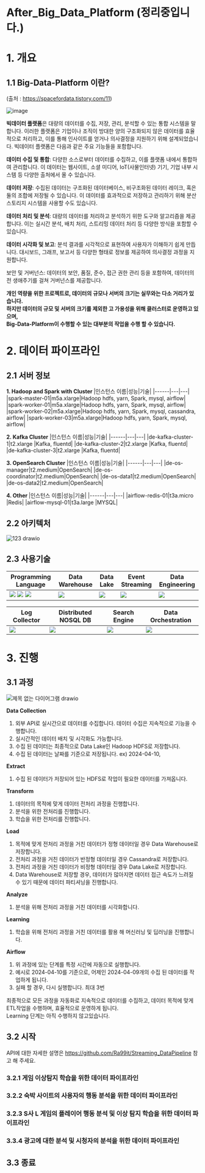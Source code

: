 # After_Big_Data_Platform (정리중입니다.)

# 1. 개요 

## 1.1 Big-Data-Platform 이란?
(출처 : https://spacefordata.tistory.com/11)

![image](https://github.com/Ra99it/Before-Big-Data-Platform/assets/122541545/222e3bc4-db4f-4978-ac3d-4fae7c72f0b7)

**빅데이터 플랫폼**은 대량의 데이터를 수집, 저장, 관리, 분석할 수 있는 통합 시스템을 말합니다. 이러한 플랫폼은 기업이나 조직이 방대한 양의 구조화되지 않은 데이터를 효율적으로 처리하고, 이를 통해 인사이트를 얻거나 의사결정을 지원하기 위해 설계되었습니다. 빅데이터 플랫폼은 다음과 같은 주요 기능들을 포함합니다.

**데이터 수집 및 통합**: 다양한 소스로부터 데이터를 수집하고, 이를 플랫폼 내에서 통합하여 관리합니다. 이 데이터는 웹사이트, 소셜 미디어, IoT(사물인터넷) 기기, 기업 내부 시스템 등 다양한 출처에서 올 수 있습니다.

**데이터 저장**: 수집된 데이터는 구조화된 데이터베이스, 비구조화된 데이터 레이크, 혹은 둘의 조합에 저장될 수 있습니다. 이 데이터를 효과적으로 저장하고 관리하기 위해 분산 스토리지 시스템을 사용할 수도 있습니다.

**데이터 처리 및 분석**: 대량의 데이터를 처리하고 분석하기 위한 도구와 알고리즘을 제공합니다. 이는 실시간 분석, 배치 처리, 스트리밍 데이터 처리 등 다양한 방식을 포함할 수 있습니다.

**데이터 시각화 및 보고**: 분석 결과를 시각적으로 표현하여 사용자가 이해하기 쉽게 만듭니다. 대시보드, 그래프, 보고서 등 다양한 형태로 정보를 제공하여 의사결정 과정을 지원합니다.

보안 및 거버넌스: 데이터의 보안, 품질, 준수, 접근 권한 관리 등을 포함하여, 데이터의 전 생애주기를 걸쳐 거버넌스를 제공합니다.

**개인 역량을 위한 프로젝트로, 데이터의 규모나 서버의 크기는 실무와는 다소 거리가 있습니다.**  <br>
**하지만 데이터의 규모 및 서버의 크기를 제외한 고 가용성을 위해 클러스터로 운영하고 있으며,** <br>
**Big-Data-Platform이 수행할 수 있는 대부분의 작업을 수행 할 수 있습니다.**

# 2. 데이터 파이프라인

## 2.1 서버 정보

<b>1. Hadoop and Spark with Cluster </b>
|인스턴스 이름|성능|기술|
|------|---|---|
|spark-master-01|m5a.xlarge|Hadoop hdfs, yarn, Spark, mysql, airflow|
|spark-worker-01|m5a.xlarge|Hadoop hdfs, yarn, Spark, mysql, airflow|
|spark-worker-02|m5a.xlarge|Hadoop hdfs, yarn, Spark, mysql, cassandra, airflow|
|spark-worker-03|m5a.xlarge|Hadoop hdfs, yarn, Spark, mysql, airflow|

<b>2. Kafka Cluster</b>
|인스턴스 이름|성능|기술|
|------|---|---|
|de-kafka-cluster-1|t2.xlarge |Kafka, fluentd|
|de-kafka-cluster-2|t2.xlarge |Kafka, fluentd|
|de-kafka-cluster-3|t2.xlarge |Kafka, fluentd|

<b>3. OpenSearch Cluster</b>
|인스턴스 이름|성능|기술|
|------|---|---|
|de-os-manager|t2.medium|OpenSearch|
|de-os-coordinator|t2.medium|OpenSearch|
|de-os-data1|t2.medium|OpenSearch|
|de-os-data2|t2.medium|OpenSearch|

<b> 4. Other </b>
|인스턴스 이름|성능|기술|
|------|---|---|
|airflow-redis-01|t3a.micro |Redis|
|airflow-mysql-01|t3a.large |MYSQL|

## 2.2 아키텍처

![123 drawio](https://github.com/Ra99it/Before-Big-Data-Platform/assets/122541545/19906630-774d-4fad-bc34-764a1d18a8d9)

## 2.3 사용기술

|Programming Language|Data Warehouse|Data Lake|Event Streaming|Data Engineering|
|----|-----------|----|----|-----|
|<img src="https://img.shields.io/badge/java-007396?style=for-the-badge&logo=OpenJDK&logoColor=white"> <img src="https://img.shields.io/badge/Python-3776AB?style=for-the-badge&logo=Python&logoColor=white"> <img src="https://img.shields.io/badge/scala-DC322F?style=for-the-badge&logo=scala&logoColor=white">| <img src="https://img.shields.io/badge/MySQL-4479A1?style=for-the-badge&logo=MySQL&logoColor=white">|<img src="https://img.shields.io/badge/apachehadoop-66CCFF?style=for-the-badge&logo=apachehadoop&logoColor=white">|<img src="https://img.shields.io/badge/Apache Kafka-%3333333.svg?style=for-the-badge&logo=Apache Kafka&logoColor=white"> |<img src="https://img.shields.io/badge/Apache Spark-E25A1C.svg?style=for-the-badge&logo=Apache Spark&logoColor=white"> | 

|Log Collector|Distributed NOSQL DB|Search Engine|Data Orchestration|
|----|----|-----|-----|
<img src="https://img.shields.io/badge/fluentd-0E83C8.svg?style=for-the-badge&logo=fluentd&logoColor=white"> | <img src="https://img.shields.io/badge/apachecassandra-1287B1.svg?style=for-the-badge&logo=apachecassandra&logoColor=white"> | <img src="https://img.shields.io/badge/opensearch-005EB8.svg?style=for-the-badge&logo=opensearch&logoColor=white"> | <img src="https://img.shields.io/badge/apacheairflow-017CEE.svg?style=for-the-badge&logo=apacheairflow&logoColor=white"> |

# 3. 진행

## 3.1 과정
![제목 없는 다이어그램 drawio](https://github.com/Ra99it/Before-Big-Data-Platform/assets/122541545/0598d9cd-2a95-40f3-bc5e-059b94b38ad3)

**Data Collection**
1. 외부 API로 실시간으로 데이터를 수집합니다. 데이터 수집은 지속적으로 기능을 수행합니다.
2. 실시간적인 데이터 배치 및 시각화도 가능합니다.
3. 수집 된 데이터는 최종적으로 Data Lake인 Hadoop HDFS로 저장합니다.
4. 수집 된 데이터는 날짜를 기준으로 저장됩니다. ex) 2024-04-10,

**Extract**
1. 수집 된 데이터가 저장되어 있는 HDFS로 작업이 필요한 데이터를 가져옵니다.

**Transform**
1. 데이터의 목적에 맞게 데이터 전처리 과정을 진행합니다.
2. 분석을 위한 전처리를 진행합니다.
3. 학습을 위한 전처리를 진행합니다.

**Load**
1. 목적에 맞게 전처리 과정을 거친 데이터가 정형 데이터일 경우 Data Warehouse로 저장합니다.
2. 전처리 과정을 거친 데이터가 반정형 데이터일 경우 Cassandra로 저장합니다.
3. 전처리 과정을 거친 데이터가 비정형 데이터일 경우 Data Lake로 저장합니다.
4. Data Warehouse로 저장할 경우, 데이터가 많아지면 데이터 접근 속도가 느려질 수 있기 때문에 데이터 파티셔닝을 진행합니다.

**Analyze**
1. 분석을 위해 전처리 과정을 거친 데이터를 시각화합니다.

**Learning**
1. 학습을 위해 전처리 과정을 거친 데이터를 활용 해 머신러닝 및 딥러닝을 진행합니다.

**Airflow**
1. 위 과정에 있는 단계를 특정 시간에 자동으로 실행합니다.
2. 예시로 2024-04-10를 기준으로, 어제인 2024-04-09개의 수집 된 데이터를 작업하게 됩니다.
3. 실패 할 경우, 다시 실행합니다. 최대 3번

최종적으로 모든 과정을 자동화로 지속적으로 데이터를 수집하고, 데이터 목적에 맞게 ETL작업을 수행하며, 효율적으로 운영하게 됩니다. <br>
Learning 단계는 아직 수행하지 않고있습니다.

## 3.2 시작
API에 대한 자세한 설명은 https://github.com/Ra99it/Streaming_DataPipeline 참고 해 주세요.

### 3.2.1 게임 이상탐지 학습을 위한 데이터 파이프라인

### 3.2.2 숙박 사이트의 사용자의 행동 분석을 위한 데이터 파이프라인

### 3.2.3 S사 L 게임의 플레이어 행동 분석 및 이상 탐지 학습을 위한 데이터 파이프라인

### 3.3.4 광고에 대한 분석 및 시청자의 분석을 위한 데이터 파이프라인

## 3.3 종료
